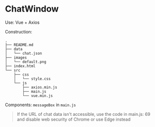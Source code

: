 # ChatWindow

Use: Vue + Axios

Construction:

```shell
.
├── README.md
├── data
│   └── chat.json
├── images
│   └── default.png
├── index.html
└── src
    ├── css
    │   └── style.css
    └── js
        ├── axios.min.js
        ├── main.js
        └── vue.min.js
```

Components: `messageBox` in `main.js`

> If the URL of chat data isn't accessible, use the code in main.js: 69 and disable web security of Chrome or use Edge instead

